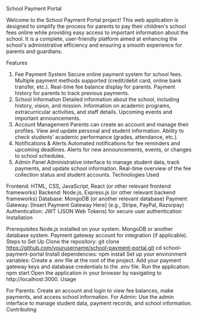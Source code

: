 School Payment Portal

Welcome to the School Payment Portal project! This web application is designed to simplify the process for parents to pay their children's school fees online while providing easy access to important information about the school. It is a complete, user-friendly platform aimed at enhancing the school's administrative efficiency and ensuring a smooth experience for parents and guardians.

Features

1. Fee Payment System
Secure online payment system for school fees.
Multiple payment methods supported (credit/debit card, online bank transfer, etc.).
Real-time fee balance display for parents.
Payment history for parents to track previous payments.
2. School Information
Detailed information about the school, including history, vision, and mission.
Information on academic programs, extracurricular activities, and staff details.
Upcoming events and important announcements.
3. Account Management
Parents can create an account and manage their profiles.
View and update personal and student information.
Ability to check students’ academic performance (grades, attendance, etc.).
4. Notifications & Alerts
Automated notifications for fee reminders and upcoming deadlines.
Alerts for new announcements, events, or changes to school schedules.
5. Admin Panel
Administrative interface to manage student data, track payments, and update school information.
Real-time overview of the fee collection status and student accounts.
Technologies Used

Frontend: HTML, CSS, JavaScript, React (or other relevant frontend frameworks)
Backend: Node.js, Express.js (or other relevant backend frameworks)
Database: MongoDB (or another relevant database)
Payment Gateway: [Insert Payment Gateway Here] (e.g., Stripe, PayPal, Razorpay)
Authentication: JWT (JSON Web Tokens) for secure user authentication
Installation

Prerequisites
Node.js installed on your system.
MongoDB or another database system.
Payment gateway account for integration (if applicable).
Steps to Set Up
Clone the repository:
git clone https://github.com/yourusername/school-payment-portal.git
cd school-payment-portal
Install dependencies:
npm install
Set up your environment variables:
Create a .env file at the root of the project.
Add your payment gateway keys and database credentials to the .env file.
Run the application:
npm start
Open the application in your browser by navigating to http://localhost:3000.
Usage

For Parents: Create an account and login to view fee balances, make payments, and access school information.
For Admin: Use the admin interface to manage student data, payment records, and school information.
Contributing

